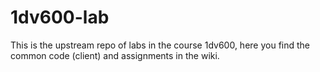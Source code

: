 # 1dv600-lab
This is the upstream repo of labs in the course 1dv600, here you find the common code (client) and assignments in the wiki.

